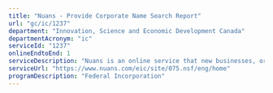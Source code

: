 ```yaml
---
title: "Nuans - Provide Corporate Name Search Report"
url: "gc/ic/1237"
department: "Innovation, Science and Economic Development Canada"
departmentAcronym: "ic"
serviceId: "1237"
onlineEndtoEnd: 1
serviceDescription: "Nuans is an online service that new businesses, or their representatives, use at the time of their incorporation to compare their proposed name with already existing names and trademarks. Before approving a new corporate name, most provincial and territorial governments require a Nuans report, which is a list of existing corporate and business names, as well as trademarks, that are similar to the one being proposed."
serviceUrl: "https://www.nuans.com/eic/site/075.nsf/eng/home"
programDescription: "Federal Incorporation"
---
```


